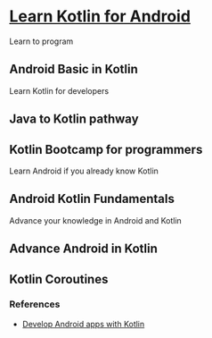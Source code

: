 # [Learn Kotlin for Android](https://developer.android.com/kotlin/campaign/learn)

Learn to program

## Android Basic in Kotlin

Learn Kotlin for developers

## Java to Kotlin pathway
## Kotlin Bootcamp for programmers

Learn Android if you already know Kotlin

## Android Kotlin Fundamentals

Advance your knowledge in Android and Kotlin

## Advance Android in Kotlin
## Kotlin Coroutines



### References

* [Develop Android apps with Kotlin](https://developer.android.com/kotlin)